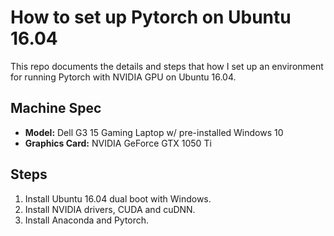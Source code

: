 # How to set up Pytorch on Ubuntu 16.04
This repo documents the details and steps that how I set up an environment for running Pytorch with NVIDIA GPU on Ubuntu 16.04.

## Machine Spec
* **Model:** Dell G3 15 Gaming Laptop w/ pre-installed Windows 10  
* **Graphics Card:** NVIDIA GeForce GTX 1050 Ti

## Steps

1. Install Ubuntu 16.04 dual boot with Windows.
2. Install NVIDIA drivers, CUDA and cuDNN.
3. Install Anaconda and Pytorch.
